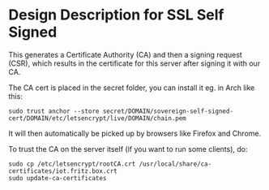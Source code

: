 # Design Description for SSL Self Signed

This generates a Certificate Authority (CA) and then a signing request (CSR), which results in the certificate for this server after signing it with our CA.

The CA cert is placed in the secret folder, you can install it eg. in Arch like this:

    sudo trust anchor --store secret/DOMAIN/sovereign-self-signed-cert/DOMAIN/etc/letsencrypt/live/DOMAIN/chain.pem

It will then automatically be picked up by browsers like Firefox and Chrome.

To trust the CA on the server itself (if you want to run some clients), do:

    sudo cp /etc/letsencrypt/rootCA.crt /usr/local/share/ca-certificates/iot.fritz.box.crt
    sudo update-ca-certificates
